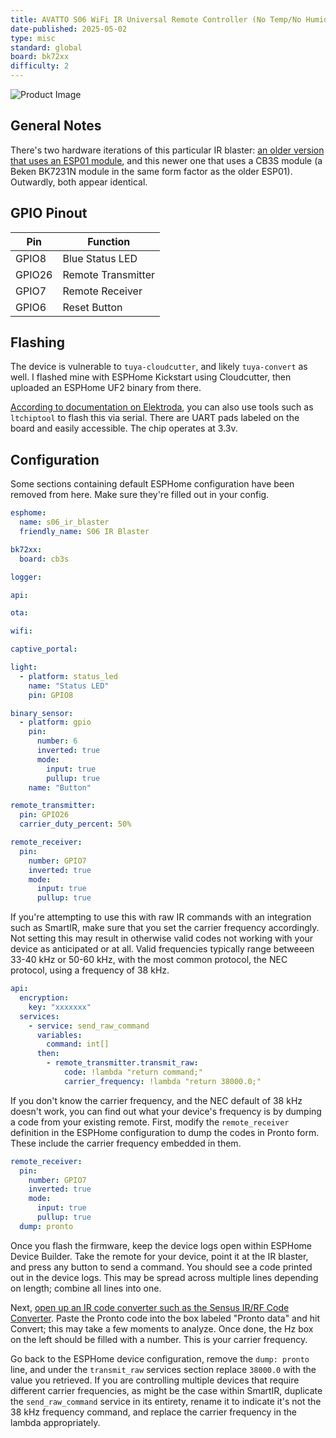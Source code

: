```yaml
---
title: AVATTO S06 WiFi IR Universal Remote Controller (No Temp/No Humidity) - New Version
date-published: 2025-05-02
type: misc
standard: global
board: bk72xx
difficulty: 2
---
```


![Product Image](/AVATTO-S06-WiFi-IR-Universal-Remote-Controller.jpg "Product Image")

## General Notes

There's two hardware iterations of this particular IR blaster: [an older version that uses an ESP01 module](/devices/AVATTO-S06-IR-Remote-no-temp-no-humidity), and this newer one that uses a CB3S module (a Beken BK7231N module in the same form factor as the older ESP01). Outwardly, both appear identical.

## GPIO Pinout

| Pin    | Function           |
| ------ | ------------------ |
| GPIO8  | Blue Status LED    |
| GPIO26 | Remote Transmitter |
| GPIO7  | Remote Receiver    |
| GPIO6  | Reset Button       |

## Flashing

The device is vulnerable to `tuya-cloudcutter`, and likely `tuya-convert` as well. I flashed mine with ESPHome Kickstart using Cloudcutter, then uploaded an ESPHome UF2 binary from there.

[According to documentation on Elektroda](https://www.elektroda.com/rtvforum/topic3961676.html), you can also use tools such as `ltchiptool` to flash this via serial. There are UART pads labeled on the board and easily accessible. The chip operates at 3.3v.

## Configuration

Some sections containing default ESPHome configuration have been removed from here. Make sure they're filled out in your config.

```yaml
esphome:
  name: s06_ir_blaster
  friendly_name: S06 IR Blaster

bk72xx:
  board: cb3s

logger:

api:

ota:

wifi:

captive_portal:

light:
  - platform: status_led
    name: "Status LED"
    pin: GPIO8

binary_sensor:
  - platform: gpio
    pin:
      number: 6
      inverted: true
      mode:
        input: true
        pullup: true
    name: "Button"

remote_transmitter:
  pin: GPIO26
  carrier_duty_percent: 50%

remote_receiver:
  pin:
    number: GPIO7
    inverted: true
    mode:
      input: true
      pullup: true
```

If you're attempting to use this with raw IR commands with an integration such as SmartIR, make sure that you set the carrier frequency accordingly. Not setting this may result in otherwise valid codes not working with your device as anticipated or at all. Valid frequencies typically range betweeen 33-40 kHz or 50-60 kHz, with the most common protocol, the NEC protocol, using a frequency of 38 kHz.

```yaml
api:
  encryption:
    key: "xxxxxxx"
  services:
    - service: send_raw_command
      variables:
        command: int[]
      then:
        - remote_transmitter.transmit_raw:
            code: !lambda "return command;"
            carrier_frequency: !lambda "return 38000.0;"
```

If you don't know the carrier frequency, and the NEC default of 38 kHz doesn't work, you can find out what your device's frequency is by dumping a code from your existing remote. First, modify the `remote_receiver` definition in the ESPHome configuration to dump the codes in Pronto form. These include the carrier frequency embedded in them.

```yaml
remote_receiver:
  pin:
    number: GPIO7
    inverted: true
    mode:
      input: true
      pullup: true
  dump: pronto
```

Once you flash the firmware, keep the device logs open within ESPHome Device Builder. Take the remote for your device, point it at the IR blaster, and press any button to send a command. You should see a code printed out in the device logs. This may be spread across multiple lines depending on length; combine all lines into one.

Next, [open up an IR code converter such as the Sensus IR/RF Code Converter](https://pasthev.github.io/sensus/). Paste the Pronto code into the box labeled "Pronto data" and hit Convert; this may take a few moments to analyze. Once done, the Hz box on the left should be filled with a number. This is your carrier frequency.

Go back to the ESPHome device configuration, remove the `dump: pronto` line, and under the `transmit_raw` services section replace `38000.0` with the value you retrieved. If you are controlling multiple devices that require different carrier frequencies, as might be the case within SmartIR, duplicate the `send_raw_command` service in its entirety, rename it to indicate it's not the 38 kHz frequency command, and replace the carrier frequency in the lambda appropriately.
